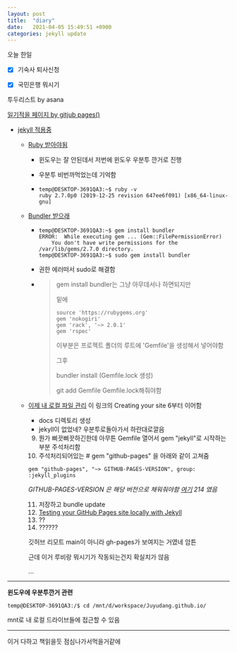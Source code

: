 ```yaml
---
layout: post
title:  "diary"
date:   2021-04-05 15:49:51 +0900
categories: jekyll update
---
```

오늘 한일



- [x] 기숙사 퇴사신청

- [x] 국민은행 뭐시기

투두리스트 by asana



[일기적을 페이지 by gitjub pages()](https://docs.github.com/en/pages)

- [jekyll 적용중](https://docs.github.com/en/pages/setting-up-a-github-pages-site-with-jekyll)

  - [Ruby 받아야됨](https://www.ruby-lang.org/en/documentation/installation/#package-management-systems)

    - 윈도우는 잘 안된데서 저번에 윈도우 우분투 깐거로 진행

    - 우분투 비번까먹었는데 기억함

    - ```ubuntu
      temp@DESKTOP-3691QA3:~$ ruby -v
      ruby 2.7.0p0 (2019-12-25 revision 647ee6f091) [x86_64-linux-gnu]
      ```

  - [Bundler 받으래](https://bundler.io/)

    - ```ubuntu
      temp@DESKTOP-3691QA3:~$ gem install bundler
      ERROR:  While executing gem ... (Gem::FilePermissionError)
          You don't have write permissions for the /var/lib/gems/2.7.0 directory.
      temp@DESKTOP-3691QA3:~$ sudo gem install bundler
      ```

    - 권한 에러떠서 sudo로 해결함

    - > gem install bundler는 그냥 아무데서나 하면되지만
      >
      > 밑에
      >
      > ```shell
      > source 'https://rubygems.org'
      > gem 'nokogiri'
      > gem 'rack', '~> 2.0.1'
      > gem 'rspec'
      > ```
      >
      > 이부분은 프로젝트 폴더의 루트에 'Gemfile'을 생성해서 넣어야함
      >
      > 그후
      >
      > bundler install (Gemfile.lock 생성)
      >
      > git add Gemfile Gemfile.lock해줘야함

  - [이제 내 로컬 파일 관리](https://docs.github.com/en/pages/setting-up-a-github-pages-site-with-jekyll/creating-a-github-pages-site-with-jekyll) 이 링크의 Creating your site 6부터 이어함

    - docs 디렉토리 생성
    - jekyll이 없었네? 우분투로돌아가서 하란대로깔음

    9. 뭔가 삐끗삐끗하긴한데 아무튼 Gemfile 열어서 gem "jekyll"로 시작하는 부분 주석처리함
    10. 주석처리되어있는 \# gem "github-pages" 을 아래와 같이 고쳐줌

    ```shell
    gem "github-pages", "~> GITHUB-PAGES-VERSION", group: :jekyll_plugins
    ```

    *GITHUB-PAGES-VERSION 은 해당 버전으로 채워줘야함 [여기](https://pages.github.com/versions/) 214 였음*

    11. 저장하고 bundle update
    12. [Testing your GitHub Pages site locally with Jekyll](https://docs.github.com/en/articles/testing-your-github-pages-site-locally-with-jekyll)
    13. ??
    14. ??????

    깃허브 리모트 main이 아니라 gh-pages가 보여지는 거였네 암튼

    근데 이거 루비랑 뭐시기가 작동되는건지 확실치가 않음

    ...

    

---

**윈도우에 우분투깐거 관련**

```ubuntu
temp@DESKTOP-3691QA3:/$ cd /mnt/d/workspace/Juyudang.github.io/
```

mnt로 내 로컬 드라이브들에 접근할 수 있음

---

이거 다하고 책읽을듯 점심나가서먹을거같에


